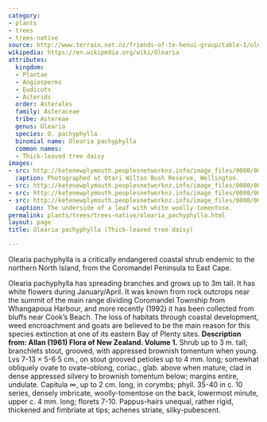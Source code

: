 ```yaml
---
category:
- plants
- trees
- trees-native
source: http://www.terrain.net.nz/friends-of-te-henui-group/table-1/olearia-pachyphylla-thick-leaved-tree-daisy.html
wikipedia: https://en.wikipedia.org/wiki/Olearia
attributes:
  kingdom:
  - Plantae
  - Angiosperms
  - Eudicots
  - Asterids
  order: Asterales
  family: Asteraceae
  tribe: Astereae
  genus: Olearia
  species: O. pachyphylla
  binomial name: Olearia pachyphylla
  common names:
  - Thick-leaved tree daisy
images:
- src: http://ketenewplymouth.peoplesnetworknz.info/image_files/0000/0006/1794/Olearia_pachyphylla__Thick-leaved_tree_daisy-001.JPG
  caption: Photographed at Otari Wilton Bush Reserve, Wellington.
- src: http://ketenewplymouth.peoplesnetworknz.info/image_files/0000/0006/1809/Olearia_pachyphylla__Thick-leaved_tree_daisy-005.JPG
- src: http://ketenewplymouth.peoplesnetworknz.info/image_files/0000/0006/1799/Olearia_pachyphylla__Thick-leaved_tree_daisy-002.JPG
- src: http://ketenewplymouth.peoplesnetworknz.info/image_files/0000/0006/1804/Olearia_pachyphylla__Thick-leaved_tree_daisy-003.JPG
  caption: The underside of a leaf with white woolly-tomentose.
permalink: plants/trees/trees-native/olearia_pachyphylla.html
layout: page
title: Olearia pachyphylla (Thick-leaved tree daisy)

---
```

Olearia pachyphylla is a critically endangered coastal shrub endemic to the northern North Island, from the Coromandel Peninsula to East Cape.

Olearia pachyphylla has spreading branches and grows up to 3m tall. It has white flowers during January/April.
It was known from rock outcrops near the summit of the main range dividing Coromandel Township from Whangapoua Harbour, and more recently (1992) it has been collected from bluffs near Cook’s Beach.
The loss of habitats through coastal development, weed encroachment and goats are believed to be the main reason for this species extinction at one of its eastern Bay of Plenty sites.
**Description from: Allan (1961) Flora of New Zealand. Volume 1.**
Shrub up to 3 m. tall; branchlets stout, grooved, with appressed brownish tomentum when young. Lvs 7-13 × 5-6·5 cm., on stout grooved petioles up to 4 mm. long; somewhat obliquely ovate to ovate-oblong, coriac., glab. above when mature, clad in dense appressed silvery to brownish tomentum below; margins entire, undulate. Capitula ∞, up to 2 cm. long, in corymbs; phyll. 35-40 in c. 10 series, densely imbricate, woolly-tomentose on the back, lowermost minute, upper c. 4 mm. long; florets 7-10. Pappus-hairs unequal, rather rigid, thickened and fimbriate at tips; achenes striate, silky-pubescent.
